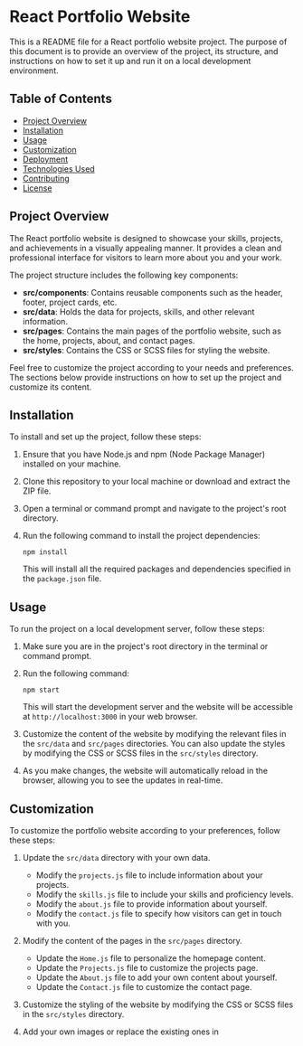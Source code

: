 # React Portfolio Website

This is a README file for a React portfolio website project. The purpose of this document is to provide an overview of the project, its structure, and instructions on how to set it up and run it on a local development environment.

## Table of Contents

- [Project Overview](#project-overview)
- [Installation](#installation)
- [Usage](#usage)
- [Customization](#customization)
- [Deployment](#deployment)
- [Technologies Used](#technologies-used)
- [Contributing](#contributing)
- [License](#license)

## Project Overview

The React portfolio website is designed to showcase your skills, projects, and achievements in a visually appealing manner. It provides a clean and professional interface for visitors to learn more about you and your work.

The project structure includes the following key components:

- **src/components**: Contains reusable components such as the header, footer, project cards, etc.
- **src/data**: Holds the data for projects, skills, and other relevant information.
- **src/pages**: Contains the main pages of the portfolio website, such as the home, projects, about, and contact pages.
- **src/styles**: Contains the CSS or SCSS files for styling the website.

Feel free to customize the project according to your needs and preferences. The sections below provide instructions on how to set up the project and customize its content.

## Installation

To install and set up the project, follow these steps:

1. Ensure that you have Node.js and npm (Node Package Manager) installed on your machine.

2. Clone this repository to your local machine or download and extract the ZIP file.

3. Open a terminal or command prompt and navigate to the project's root directory.

4. Run the following command to install the project dependencies:

   ```shell
   npm install
   ```

   This will install all the required packages and dependencies specified in the `package.json` file.

## Usage

To run the project on a local development server, follow these steps:

1. Make sure you are in the project's root directory in the terminal or command prompt.

2. Run the following command:

   ```shell
   npm start
   ```

   This will start the development server and the website will be accessible at `http://localhost:3000` in your web browser.

3. Customize the content of the website by modifying the relevant files in the `src/data` and `src/pages` directories. You can also update the styles by modifying the CSS or SCSS files in the `src/styles` directory.

4. As you make changes, the website will automatically reload in the browser, allowing you to see the updates in real-time.

## Customization

To customize the portfolio website according to your preferences, follow these steps:

1. Update the `src/data` directory with your own data.

   - Modify the `projects.js` file to include information about your projects.
   - Modify the `skills.js` file to include your skills and proficiency levels.
   - Modify the `about.js` file to provide information about yourself.
   - Modify the `contact.js` file to specify how visitors can get in touch with you.

2. Modify the content of the pages in the `src/pages` directory.

   - Update the `Home.js` file to personalize the homepage content.
   - Update the `Projects.js` file to customize the projects page.
   - Update the `About.js` file to add your own content about yourself.
   - Update the `Contact.js` file to customize the contact page.

3. Customize the styling of the website by modifying the CSS or SCSS files in the `src/styles` directory.

4. Add your own images or replace the existing ones in
